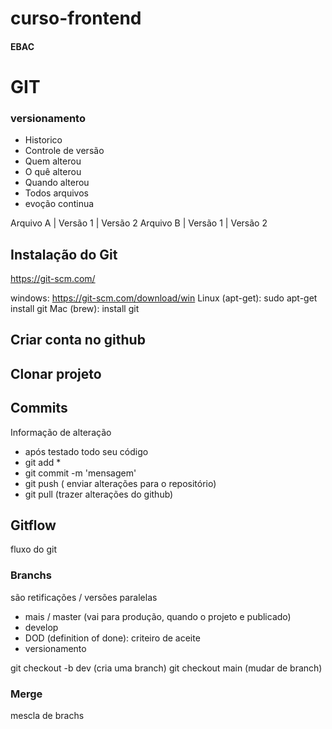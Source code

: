 # curso-frontend
#### EBAC

# GIT
### versionamento 
 - Historico
 - Controle de versão
 - Quem alterou
 - O quê alterou
 - Quando alterou
 - Todos arquivos
 - evoção continua

 Arquivo A | Versão 1 | Versão 2
 Arquivo B | Versão 1 | Versão 2

## Instalação do Git
https://git-scm.com/ 

windows: https://git-scm.com/download/win
Linux (apt-get): sudo apt-get install git
Mac (brew): install git

## Criar conta no github

## Clonar projeto

## Commits
Informação de alteração
- após testado todo seu código
- git add *
- git commit -m 'mensagem'
- git push ( enviar alterações para o repositório)
- git pull (trazer alterações do github)

## Gitflow
fluxo do git


### Branchs
são retificações / versões paralelas

-  mais / master (vai para produção, quando o projeto e publicado)
- develop
-  DOD (definition of done): criteiro de aceite
- versionamento 


git checkout -b dev (cria uma branch)
git checkout main    (mudar de branch)


### Merge
mescla de brachs